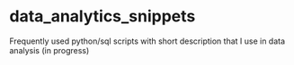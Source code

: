 # data_analytics_snippets
Frequently used python/sql scripts with short description that I use in data analysis (in progress)
